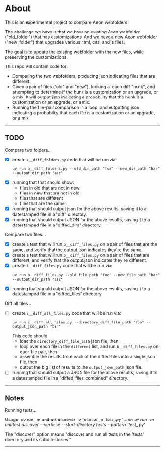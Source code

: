 # About

This is an experimental project to compare Aeon webfolders.

The challenge we have is that we have an existing Aeon webfolder ("old_folder") that has customizations. And we have a new Aeon webfolder ("new_folder") that upgrades various html, css, and js files.

The goal is to update the existing webfolder with the new files, while preserving the customizations.

This repo will contain code for:
- Comparing the two webfolders, producing json indicating files that are different.
- Given a pair of files ("old" and "new"), looking at each diff "hunk", and attempting to determine if the hunk is a customization or an upgrade, or a mix. It will output json indicating a probability that the hunk is a customization or an upgrade, or a mix.
- Running the file-pair comparison in a loop, and outputting json indicating a probability that each file is a customization or an upgrade, or a mix.

---


## TODO

Compare two folders...
- [x] create `a__diff_folders.py` code that will be run via:
    ```
    uv run a__diff_folders.py --old_dir_path "foo" --new_dir_path "bar" --output_dir_path "baz"
    ```
- [x] running that that should show:
    - files in old that are not in new
    - files in new that are not in old
    - files that are different
    - files that are the same
- [x] running that should output json for the above results, saving it to a datestamped file in a "diff" directory.
 - [x] running that should output JSON for the above results, saving it to a datestamped file in a "diffed_dirs" directory.

Compare two files...
- [x] create a test that will run `b__diff_files.py` on a pair of files that are the same, and verify that the output.json indicates they're the same.
- [x] create a test that will run `b__diff_files.py` on a pair of files that are different, and verify that the output.json indicates they're different.
- [x] create `b__diff_files.py` code that will be run via:
    ```
    uv run b__diff_files.py --old_file_path "foo" --new_file_path "bar" --output_dir_path "baz"
    ```
- [x] running that should output JSON for the above results, saving it to a datestamped file in a "diffed_files" directory.

Diff all files...
- [ ] create `c__diff_all_files.py` code that will be run via:
    ```
    uv run c__diff_all_files.py --directory_diff_file_path "foo" --output_json_path "bar"
    ```
    This code should 
    - load the `directory_diff_file_path` json file, then 
    - loop over each file in the `different` list, and run `b__diff_files.py` on each file pair, then 
    - assemble the results from each of the diffed-files into a single json file, then 
    - output the big list of results to the `output_json_path` json file.
- [ ] running that should output a JSON file for the above results, saving it to a datestamped file in a "diffed_files_combined" directory.
---


## Notes

Running tests...

Usage:
 uv run -m unittest discover -v -s tests -p 'test_*.py'
 ...or:
 uv run -m unittest discover --verbose --start-directory tests --pattern 'test_*.py'

The "discover" option means "discover and run all tests in the 'tests' directory and its subdirectories."

---
